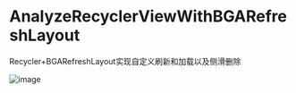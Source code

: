# AnalyzeRecyclerViewWithBGARefreshLayout
Recycler+BGARefreshLayout实现自定义刷新和加载以及侧滑删除

![image](https://github.com/fengmaolian/AnalyzeRecyclerViewWithBGARefreshLayout/blob/master/AnalyzeRecyclerViewWithBGARefreshLayout/screenshots/20151207160712372.gif)
